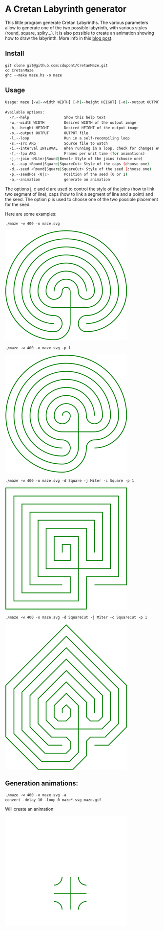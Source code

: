 
# A Cretan Labyrinth generator

This little program generate Cretan Labyrinths. The various parameters allow to generate one of the two possible labyrinth, with various styles (round, square, spiky...). It is also possible to create an animation showing how to draw the labyrinth.
More info in this [blog post](http://www.corentindupont.info/blog/posts/2014-02-17-Cretan-Maze.html).

## Install

    git clone git@github.com:cdupont/CretanMaze.git
    cd CretanMaze
    ghc --make maze.hs -o maze

## Usage

````sh
Usage: maze [-w|--width WIDTH] [-h|--height HEIGHT] [-o|--output OUTPUT] [-l|--loop] [-s|--src ARG] [-i|--interval INTERVAL] [-f|--fpu ARG] [-j|--join <Miter|Round|Bevel>] [-c|--cap <Round|Square|SquareCut>] [-d|--seed <Round|Square|SquareCut>] [-p|--seedPos <0|1>] [-a|--animation]

Available options:
  -?,--help                Show this help text
  -w,--width WIDTH         Desired WIDTH of the output image
  -h,--height HEIGHT       Desired HEIGHT of the output image
  -o,--output OUTPUT       OUTPUT file
  -l,--loop                Run in a self-recompiling loop
  -s,--src ARG             Source file to watch
  -i,--interval INTERVAL   When running in a loop, check for changes every INTERVAL seconds.
  -f,--fpu ARG             Frames per unit time (for animations)
  -j,--join <Miter|Round|Bevel> Style of the joins (choose one)
  -c,--cap <Round|Square|SquareCut> Style of the caps (choose one)
  -d,--seed <Round|Square|SquareCut> Style of the seed (choose one)
  -p,--seedPos <0|1>       Position of the seed (0 or 1)
  -a,--animation           generate an animation
````

The options j, c and d are used to control the style of the joins (how to link two segment of line), caps (how to link a segment of line and a point) and the seed.
The option p is used to choose one of the two possible placement for the seed.

Here are some examples:

    ./maze -w 400 -o maze.svg

![Round style](/doc/maze-round.png "Round style")

    ./maze -w 400 -o maze.svg -p 1

![Round style 2](/doc/maze-round-1.png "Round style, different seed")

    ./maze -w 400 -o maze.svg -d Square -j Miter -c Square -p 1

![Square style](/doc/maze-square.png "Square style")

    ./maze -w 400 -o maze.svg -d SquareCut -j Miter -c SquareCut -p 1

![Spiky](/doc/maze-spiky.png "Spiky")



## Generation animations:

    ./maze -w 400 -o maze.svg -a
    convert -delay 10 -loop 0 maze*.svg maze.gif

Will create an animation:


![Drawing the maze](/doc/maze-anim.gif "Drawing the maze")




